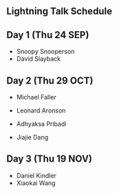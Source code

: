 ## Lightning Talk Schedule

## Day 1 (Thu 24 SEP)

* Snoopy Snooperson
* David Slayback

## Day 2 (Thu 29 OCT)
* Michael Faller

* Leonard Aronson
* Adhyaksa Pribadi
* Jiajie Dang

## Day 3 (Thu 19 NOV)

* Daniel Kindler
* Xiaokai Wang
